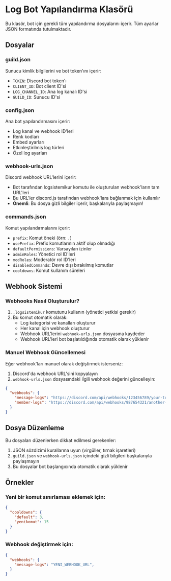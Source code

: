 # Log Bot Yapılandırma Klasörü

Bu klasör, bot için gerekli tüm yapılandırma dosyalarını içerir. Tüm ayarlar JSON formatında tutulmaktadır.

## Dosyalar

### guild.json
Sunucu kimlik bilgilerini ve bot token'ını içerir:
- `TOKEN`: Discord bot token'ı
- `CLIENT_ID`: Bot client ID'si
- `LOG_CHANNEL_ID`: Ana log kanalı ID'si
- `GUILD_ID`: Sunucu ID'si

### config.json
Ana bot yapılandırmasını içerir:
- Log kanal ve webhook ID'leri
- Renk kodları
- Embed ayarları
- Etkinleştirilmiş log türleri
- Özel log ayarları

### webhook-urls.json
Discord webhook URL'lerini içerir:
- Bot tarafından logsistemikur komutu ile oluşturulan webhook'ların tam URL'leri
- Bu URL'ler discord.js tarafından webhook'lara bağlanmak için kullanılır
- **Önemli**: Bu dosya gizli bilgiler içerir, başkalarıyla paylaşmayın!

### commands.json
Komut yapılandırmalarını içerir:
- `prefix`: Komut öneki (örn: `.`)
- `usePrefix`: Prefix komutlarının aktif olup olmadığı
- `defaultPermissions`: Varsayılan izinler
- `adminRoles`: Yönetici rol ID'leri
- `modRoles`: Moderatör rol ID'leri
- `disabledCommands`: Devre dışı bırakılmış komutlar
- `cooldowns`: Komut kullanım süreleri

## Webhook Sistemi

### Webhooks Nasıl Oluşturulur?
1. `.logsistemikur` komutunu kullanın (yönetici yetkisi gerekir)
2. Bu komut otomatik olarak:
   - Log kategorisi ve kanalları oluşturur
   - Her kanal için webhook oluşturur
   - Webhook URL'lerini `webhook-urls.json` dosyasına kaydeder
   - Webhook URL'leri bot başlatıldığında otomatik olarak yüklenir

### Manuel Webhook Güncellemesi
Eğer webhook'ları manuel olarak değiştirmek isterseniz:
1. Discord'da webhook URL'sini kopyalayın
2. `webhook-urls.json` dosyasındaki ilgili webhook değerini güncelleyin:

```json
{
  "webhooks": {
    "message-logs": "https://discord.com/api/webhooks/123456789/your-token",
    "member-logs": "https://discord.com/api/webhooks/987654321/another-token"
  }
}
```

## Dosya Düzenleme

Bu dosyaları düzenlerken dikkat edilmesi gerekenler:
1. JSON sözdizimi kurallarına uyun (virgüller, tırnak işaretleri)
2. `guild.json` ve `webhook-urls.json` içindeki gizli bilgileri başkalarıyla paylaşmayın
3. Bu dosyalar bot başlangıcında otomatik olarak yüklenir

## Örnekler

### Yeni bir komut sınırlaması eklemek için:
```json
{
  "cooldowns": {
    "default": 3,
    "yenikomut": 15
  }
}
```

### Webhook değiştirmek için:
```json
{
  "webhooks": {
    "message-logs": "YENI_WEBHOOK_URL",
  }
}
``` 